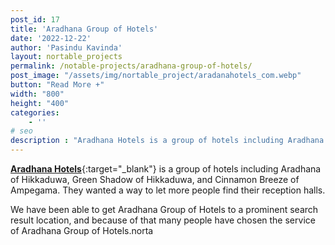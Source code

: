 ```yaml
---
post_id: 17
title: 'Aradhana Group of Hotels'
date: '2022-12-22'
author: 'Pasindu Kavinda'
layout: nortable_projects 
permalink: /notable-projects/aradhana-group-of-hotels/
post_image: "/assets/img/nortable_project/aradanahotels_com.webp"
button: "Read More +"
width: "800"
height: "400"
categories:
    - ''
# seo
description : "Aradhana Hotels is a group of hotels including Aradhana of Hikkaduwa, Green Shadow of Hikkaduwa, and Cinnamon Breeze of Ampegama. They wanted a way to let more people find their reception halls. We have been able to get Aradhana Group of Hotels to a prominent search result location, and because of that many people have [&hellip;]"
---
```

[**Aradhana Hotels**](http://aradanahotels.com/){:target="_blank"} is a group of hotels including Aradhana of Hikkaduwa, Green Shadow of Hikkaduwa, and Cinnamon Breeze of Ampegama. They wanted a way to let more people find their reception halls.

We have been able to get Aradhana Group of Hotels to a prominent search result location, and because of that many people have chosen the service of Aradhana Group of Hotels.norta